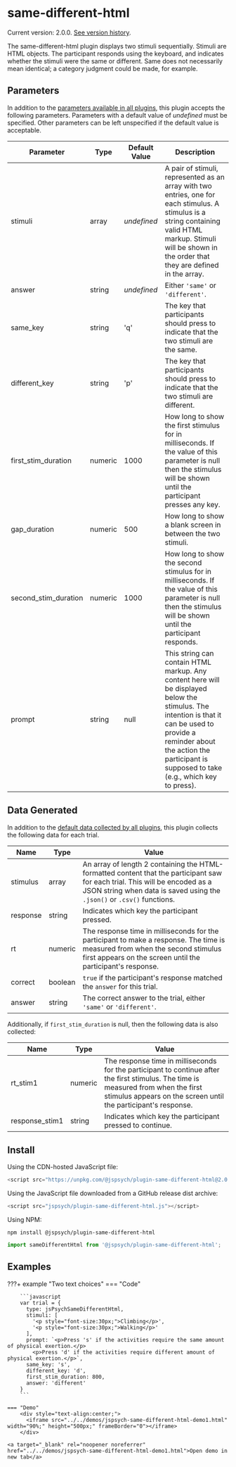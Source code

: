 # same-different-html

Current version: 2.0.0. [See version history](https://github.com/jspsych/jsPsych/blob/main/packages/plugin-same-different-html/CHANGELOG.md).

The same-different-html plugin displays two stimuli sequentially. Stimuli are HTML objects. The participant responds using the keyboard, and indicates whether the stimuli were the same or different. Same does not necessarily mean identical; a category judgment could be made, for example.

## Parameters

In addition to the [parameters available in all plugins](../overview/plugins.md#parameters-available-in-all-plugins), this plugin accepts the following parameters. Parameters with a default value of *undefined* must be specified. Other parameters can be left unspecified if the default value is acceptable.

| Parameter            | Type    | Default Value | Description                              |
| -------------------- | ------- | ------------- | ---------------------------------------- |
| stimuli              | array   | *undefined*   | A pair of stimuli, represented as an array with two entries, one for each stimulus. A stimulus is a string containing valid HTML markup. Stimuli will be shown in the order that they are defined in the array. |
| answer               | string  | *undefined*   | Either `'same'` or `'different'`.        |
| same_key             | string  | 'q'           | The key that participants should press to indicate that the two stimuli are the same. |
| different_key        | string  | 'p'           | The key that participants should press to indicate that the two stimuli are different. |
| first_stim_duration  | numeric | 1000          | How long to show the first stimulus for in milliseconds. If the value of this parameter is null then the stimulus will be shown until the participant presses any key. |
| gap_duration         | numeric | 500           | How long to show a blank screen in between the two stimuli. |
| second_stim_duration | numeric | 1000          | How long to show the second stimulus for in milliseconds. If the value of this parameter is null then the stimulus will be shown until the participant responds. |
| prompt               | string  | null          | This string can contain HTML markup. Any content here will be displayed below the stimulus. The intention is that it can be used to provide a reminder about the action the participant is supposed to take (e.g., which key to press). |


## Data Generated

In addition to the [default data collected by all plugins](../overview/plugins.md#data-collected-by-all-plugins), this plugin collects the following data for each trial.

| Name      | Type    | Value                                    |
| --------- | ------- | ---------------------------------------- |
| stimulus  | array   | An array of length 2 containing the HTML-formatted content that the participant saw for each trial. This will be encoded as a JSON string when data is saved using the `.json()` or `.csv()` functions. |
| response  | string  | Indicates which key the participant pressed. |
| rt        | numeric | The response time in milliseconds for the participant to make a response. The time is measured from when the second stimulus first appears on the screen until the participant's response. |
| correct   | boolean | `true` if the participant's response matched the `answer` for this trial. |
| answer    | string  | The correct answer to the trial, either `'same'` or `'different'`. |

Additionally, if `first_stim_duration` is  null, then the following data is also collected:

| Name            | Type    | Value                                    |
| --------------- | ------- | ---------------------------------------- |
| rt_stim1        | numeric | The response time in milliseconds for the participant to continue after the first stimulus. The time is measured from when the first stimulus appears on the screen until the participant's response. |
| response_stim1  | string  | Indicates which key the participant pressed to continue. |

## Install

Using the CDN-hosted JavaScript file:

```js
<script src="https://unpkg.com/@jspsych/plugin-same-different-html@2.0.0"></script>
```

Using the JavaScript file downloaded from a GitHub release dist archive:

```js
<script src="jspsych/plugin-same-different-html.js"></script>
```

Using NPM:

```
npm install @jspsych/plugin-same-different-html
```
```js
import sameDifferentHtml from '@jspsych/plugin-same-different-html';
```


## Examples

???+ example "Two text choices"
    === "Code"
  
        ```javascript
        var trial = {
          type: jsPsychSameDifferentHtml,
          stimuli: [
            '<p style="font-size:30px;">Climbing</p>', 
            '<p style="font-size:30px;">Walking</p>'
          ],
          prompt: `<p>Press 's' if the activities require the same amount of physical exertion.</p>
            <p>Press 'd' if the activities require different amount of physical exertion.</p>`,
          same_key: 's',
          different_key: 'd',
          first_stim_duration: 800,
          answer: 'different'
        }
        ```

    === "Demo"
        <div style="text-align:center;">
          <iframe src="../../demos/jspsych-same-different-html-demo1.html" width="90%;" height="500px;" frameBorder="0"></iframe>
        </div>

    <a target="_blank" rel="noopener noreferrer" href="../../demos/jspsych-same-different-html-demo1.html">Open demo in new tab</a>
